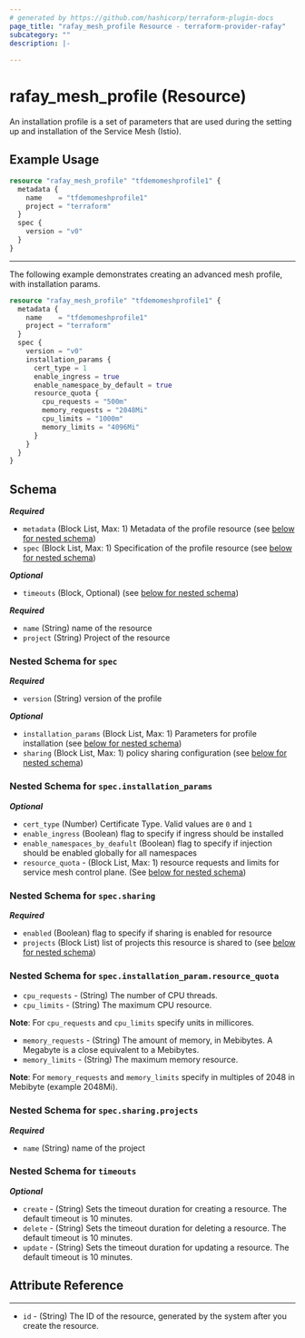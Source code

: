 ```yaml
---
# generated by https://github.com/hashicorp/terraform-plugin-docs
page_title: "rafay_mesh_profile Resource - terraform-provider-rafay"
subcategory: ""
description: |-
  
---
```


# rafay_mesh_profile (Resource)
An installation profile is a set of parameters that are used during the setting up and installation of the Service Mesh (Istio).



## Example Usage

```terraform
resource "rafay_mesh_profile" "tfdemomeshprofile1" {
  metadata {
    name    = "tfdemomeshprofile1"
    project = "terraform"
  }
  spec {
    version = "v0"
  }
}
```

---

The following example demonstrates creating an advanced mesh profile, with installation params.

```terraform
resource "rafay_mesh_profile" "tfdemomeshprofile1" {
  metadata {
    name    = "tfdemomeshprofile1"
    project = "terraform"
  }
  spec {
    version = "v0"
    installation_params {
      cert_type = 1
      enable_ingress = true
      enable_namespace_by_default = true
      resource_quota {
        cpu_requests = "500m"
        memory_requests = "2048Mi"
        cpu_limits = "1000m"
        memory_limits = "4096Mi"
      }
    }
  }
}

```

<!-- schema generated by tfplugindocs -->
## Schema

***Required***

- `metadata` (Block List, Max: 1) Metadata of the profile resource (see [below for nested schema](#nestedblock--metadata))
- `spec` (Block List, Max: 1) Specification of the profile resource (see [below for nested schema](#nestedblock--spec))

***Optional***

- `timeouts` (Block, Optional) (see [below for nested schema](#nestedblock--timeouts))


***Required***

- `name` (String) name of the resource
- `project` (String) Project of the resource


<a id="nestedblock--spec"></a>
### Nested Schema for `spec`

***Required***
- `version` (String) version of the profile

***Optional***

- `installation_params` (Block List, Max: 1) Parameters for profile installation (see [below for nested schema](#nestedblock--spec--installation_params))
- `sharing` (Block List, Max: 1) policy sharing configuration (see [below for nested schema](#nestedblock--spec--sharing))

<a id="nestedblock--spec--installation_params"></a>
### Nested Schema for `spec.installation_params`

***Optional***

- `cert_type` (Number) Certificate Type. Valid values are `0` and `1`
- `enable_ingress` (Boolean) flag to specify if ingress should be installed
- `enable_namespaces_by_deafult` (Boolean) flag to specify if injection should be enabled globally for all namespaces
- `resource_quota` - (Block List, Max: 1) resource requests and limits for service mesh control plane. (See [below for nested schema](#nestedblock--spec--installation_params--resourcequota))


<a id="nestedblock--spec--sharing"></a>
### Nested Schema for `spec.sharing`

***Required***

- `enabled` (Boolean) flag to specify if sharing is enabled for resource
- `projects` (Block List) list of projects this resource is shared to (see [below for nested schema](#nestedblock--spec--sharing--projects))

<a id="nestedblock--spec--installation_params--resourcequota"></a>
### Nested Schema for `spec.installation_param.resource_quota`
 
- `cpu_requests` - (String) The number of CPU threads.
- `cpu_limits` - (String) The maximum CPU resource.

**Note**: For `cpu_requests` and `cpu_limits` specify units in millicores.
- `memory_requests` - (String) The amount of memory, in Mebibytes. A Megabyte is a close equivalent to a Mebibytes.
- `memory_limits` - (String) The maximum memory resource.

**Note**: For `memory_requests` and `memory_limits` specify in multiples of 2048 in Mebibyte (example 2048Mi).


<a id="nestedblock--spec--sharing--projects"></a>
### Nested Schema for `spec.sharing.projects`

***Required***

- `name` (String) name of the project


<a id="nestedblock--timeouts"></a>
### Nested Schema for `timeouts`

***Optional***
- `create` - (String) Sets the timeout duration for creating a resource. The default timeout is 10 minutes. 
- `delete` - (String) Sets the timeout duration for deleting a resource. The default timeout is 10 minutes. 
- `update` - (String) Sets the timeout duration for updating a resource. The default timeout is 10 minutes. 


## Attribute Reference

---

- `id` - (String) The ID of the resource, generated by the system after you create the resource.
